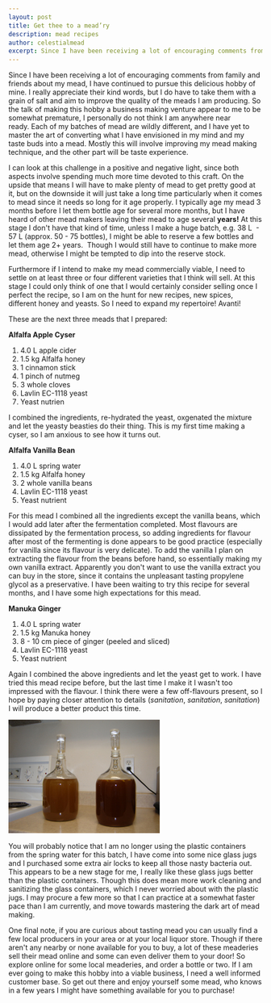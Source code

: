 ```yaml
---
layout: post
title: Get thee to a mead’ry
description: mead recipes
author: celestialmead
excerpt: Since I have been receiving a lot of encouraging comments from family and friends about my mead, I have continued to pursue this delicious hobby of mine ...
---
```

Since I have been receiving a lot of encouraging comments from family and friends about my mead, I have continued to pursue this delicious hobby of mine. I really appreciate their kind words, but I do have to take them with a grain of salt and aim to improve the quality of the meads I am producing. So the talk of making this hobby a business making venture appear to me to be somewhat premature, I personally do not think I am anywhere near ready. Each of my batches of mead are wildly different, and I have yet to master the art of converting what I have envisioned in my mind and my taste buds into a mead. Mostly this will involve improving my mead making technique, and the other part will be taste experience.</p>

I can look at this challenge in a positive and negative light, since both aspects involve spending much more time devoted to this craft. On the upside that means I will have to make plenty of mead to get pretty good at it, but on the downside it will just take a long time particularly when it comes to mead since it needs so long for it age properly. I typically age my mead 3 months before I let them bottle age for several more months, but I have heard of other mead makers leaving their mead to age several **years!** At this stage I don't have that kind of time, unless I make a huge batch, e.g. 38 L  - 57 L (approx. 50 - 75 bottles), I might be able to reserve a few bottles and let them age 2+ years.  Though I would still have to continue to make more mead, otherwise I might be tempted to dip into the reserve stock.

Furthermore if I intend to make my mead commercially viable, I need to settle on at least three or four different varieties that I think will sell. At this stage I could only think of one that I would certainly consider selling once I perfect the recipe, so I am on the hunt for new recipes, new spices, different honey and yeasts. So I need to expand my repertoire! Avanti!

These are the next three meads that I prepared:

**Alfalfa Apple Cyser**
1. 4.0 L apple cider
2. 1.5 kg Alfalfa honey
3. 1 cinnamon stick
4. 1 pinch of nutmeg
5. 3 whole cloves
6. Lavlin EC-1118 yeast
7. Yeast nutrien

I combined the ingredients, re-hydrated the yeast, oxgenated the mixture and let the yeasty beasties do their thing. This is my first time making a cyser, so I am anxious to see how it turns out.

**Alfalfa Vanilla Bean**
1. 4.0 L spring water
2. 1.5 kg Alfalfa honey
3. 2 whole vanilla beans
4. Lavlin EC-1118 yeast
5. Yeast nutrient

For this mead I combined all the ingredients except the vanilla beans, which I would add later after the fermentation completed. Most flavours are dissipated by the fermentation process, so adding ingredients for flavour after most of the fermenting is done appears to be good practice (especially for vanilla since its flavour is very delicate). To add the vanilla I plan on extracting the flavour from the beans before hand, so essentially making my own vanilla extract. Apparently you don't want to use the vanilla extract you can buy in the store, since it contains the unpleasant tasting propylene glycol as a preservative. I have been waiting to try this recipe for several months, and I have some high expectations for this mead.

**Manuka Ginger**
1. 4.0 L spring water
2. 1.5 kg Manuka honey
3. 8 - 10 cm piece of ginger (peeled and sliced)
4. Lavlin EC-1118 yeast
5. Yeast nutrient

Again I combined the above ingredients and let the yeast get to work. I have tried this mead recipe before, but the last time I make it I wasn't too impressed with the flavour. I think there were a few off-flavours present, so I hope by paying closer attention to details (_sanitation_, _sanitation_, _sanitation_) I will produce a better product this time.

![Alfalfa Vanilla Bean and Manuka Ginger Meads (not pictured Alfalfa Apple Cyser)](/assets/alfalfa_vanilla_bean_manuka_ginger.jpg)

You will probably notice that I am no longer using the plastic containers from the spring water for this batch, I have come into some nice glass jugs and I purchased some extra air locks to keep all those nasty bacteria out. This appears to be a new stage for me, I really like these glass jugs better than the plastic containers. Though this does mean more work cleaning and sanitizing the glass containers, which I never worried about with the plastic jugs. I may procure a few more so that I can practice at a somewhat faster pace than I am currently, and move towards mastering the dark art of mead making.

One final note, if you are curious about tasting mead you can usually find a few local producers in your area or at your local liquor store. Though if there aren't any nearby or none available for you to buy, a lot of these meaderies sell their mead online and some can even deliver them to your door! So explore online for some local meaderies, and order a bottle or two. If I am ever going to make this hobby into a viable business, I need a well informed customer base. So get out there and enjoy yourself some mead, who knows in a few years I might have something available for you to purchase!
